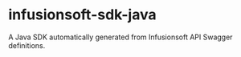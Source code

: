 # infusionsoft-sdk-java
A Java SDK automatically generated from Infusionsoft API Swagger definitions.
